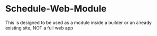 # Schedule-Web-Module

This is designed to be used as a module inside a builder or an already existing site, NOT a full web app 
